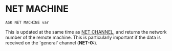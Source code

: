 # NET MACHINE

`ASK NET MACHINE var`

This is updated at the same time as [NET CHANNEL](man_mo-net-chan.md), and returns the network number of the remote machine. This is particularly important if the data is received on the 'general' channel (**NET-0:**).
